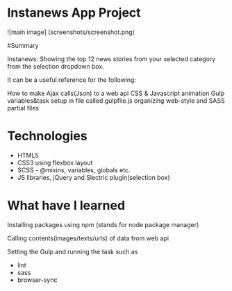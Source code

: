 # Instanews App Project
![main image] (screenshots/screenshot.png)

#Summary

Instanews: Showing the top 12 news stories from your selected category from the selection dropdown box.

It can be a useful reference for the following:

How to make Ajax calls(Json) to a web api
CSS & Javascript animation
Gulp variables&task setup in file called gulpfile.js
organizing web-style and SASS partial files

# Technologies

* HTML5
* CSS3 using flexbox layout
* SCSS - @mixins, variables, globals etc.
* JS libraries, jQuery and Slectric plugin(selection box)

# What have I learned

Installing packages using npm (stands for node package manager)

Calling contents(images/texts/urls) of data from web api

Setting the Gulp and running the task such as
* lint
* sass
* browser-sync

